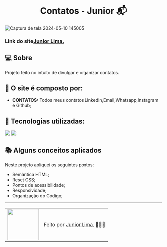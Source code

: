 <h1 align="center">Contatos - Junior 📬</h1>

![Captura de tela 2024-05-10 145005](https://github.com/juniorlimadev/portifolio/assets/99328261/f3da119e-0504-44c1-9d8f-d95028325977)

### Link do site<a href="https://contatosjuniorlima.netlify.app/">Junior Lima.</a>

## 💻 Sobre

Projeto feito no intuito de divulgar e organizar contatos.

## 🤯 O site é composto por:

- **CONTATOS:** Todos meus contatos LinkedIn,Email,Whatsapp,Instagram e Github;

## 🧠 Tecnologias utilizadas:
<div>
    <img src="https://img.shields.io/badge/HTML5-E34F26?style=for-the-badge&logo=html5&logoColor=white" />
    <img src="https://img.shields.io/badge/CSS3-1572B6?style=for-the-badge&logo=css3&logoColor=white" />
</div>

## 📚 Alguns conceitos aplicados

Neste projeto apliquei os seguintes pontos:
+ Semântica HTML;
+ Reset CSS;
+ Pontos de acessibilidade;
+ Responsividade;
+ Organização do Código;

---

<table>
  <tr>
    <td>
      <img src="https://github.com/juniorlimadev/portifolio/assets/99328261/3e4a2252-2fa0-47fe-a306-561f9a599206" width="100px" />
    </td>
    <td>
      Feito por <a href="https://github.com/juniorlimadev">Junior Lima.</a> 🙋🏻‍♂️
    </td>
  </tr>
</table>


